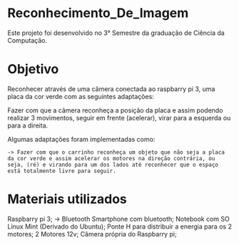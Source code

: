 # Reconhecimento_De_Imagem

Este projeto foi desenvolvido no 3° Semestre da graduação de Ciência da Computação.

# Objetivo
  
  Reconhecer através de uma câmera conectada ao raspbarry pi 3, uma placa da cor verde com as seguintes adaptações:
  
  Fazer com que a câmera reconheça a posição da placa e assim podendo realizar 3 movimentos, seguir em frente (acelerar), virar para a esquerda ou para a direita.
  
  Algumas adaptações foram implementadas como:
    
    -> Fazer com que o carrinho reconheça um objeto que não seja a placa da cor verde e assim acelerar os motores na direção contrária, ou seja, (ré) e virando para um dos lados até reconhecer que o espaço está totalmente livre para seguir.
    
# Materiais utilizados

  Raspbarry pi 3;
    -> Bluetooth
  Smartphone com bluetooth;
  Notebook com SO Linux Mint (Derivado do Ubuntu);
  Ponte H para distribuir a energia para os 2 motores;
  2 Motores 12v;
  Câmera própria do Raspbarry pi;
  
